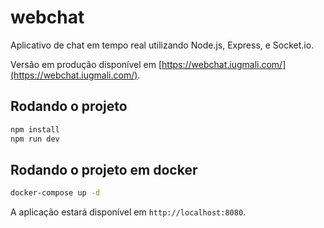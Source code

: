 # webchat

Aplicativo de chat em tempo real utilizando Node.js, Express, e Socket.io.

Versão em produção disponível em [https://webchat.iugmali.com/](https://webchat.iugmali.com/).

## Rodando o projeto

```bash
npm install
npm run dev
```

## Rodando o projeto em docker

```bash
docker-compose up -d
```

A aplicação estará disponível em `http://localhost:8080`.
